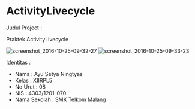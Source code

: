 # ActivityLivecycle

Judul Project :

Praktek ActivityLivecycle

![screenshot_2016-10-25-09-32-27](https://cloud.githubusercontent.com/assets/22768753/19672353/fd35c954-9a9f-11e6-8ba7-fdb02d8a4c2d.png)
![screenshot_2016-10-25-09-33-23](https://cloud.githubusercontent.com/assets/22768753/19672354/fd6ff93a-9a9f-11e6-9ec8-3375eaac143d.png)


Identitas :
- Nama : Ayu Setya Ningtyas
- Kelas : XIIRPL5
- No Urut : 08
- NIS : 4303/1201-070
- Nama Sekolah : SMK Telkom Malang
